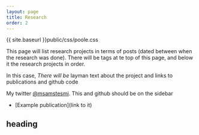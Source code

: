 ```yaml
---
layout: page
title: Research
order: 2
---
```


{{ site.baseurl }}public/css/poole.css

<p class="message">
  This page will list research projects in terms of posts (dated between when the research was done). There will be tags at te top of this page, and below it the research projects in order.
</p>

In this case, *There will be* layman text about the project and links to publications and github code

My twitter [@msamstesmi](https://twitter.com/samstesmi). This and github should be on the sidebar

* [Example publication](link to it)

## heading
